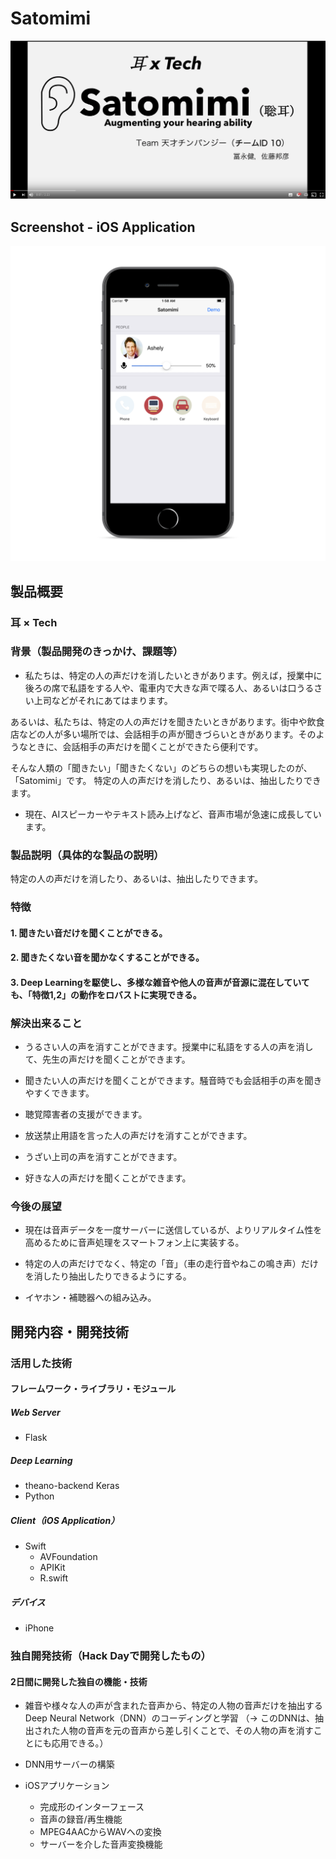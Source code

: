 # Satomimi

[![Satomimi video](./images/video_thumnail.png)](https://youtu.be/OLCrGWSY-ow)

## Screenshot - iOS Application

![Satomimi ios](./images/Satomimi-iOS.png)

## 製品概要
### 耳 × Tech

### 背景（製品開発のきっかけ、課題等）

- 私たちは、特定の人の声だけを消したいときがあります。例えば，授業中に後ろの席で私語をする人や、電車内で大きな声で喋る人、あるいは口うるさい上司などがそれにあてはまります。

あるいは、私たちは、特定の人の声だけを聞きたいときがあります。街中や飲食店などの人が多い場所では、会話相手の声が聞きづらいときがあります。そのようなときに、会話相手の声だけを聞くことができたら便利です。

そんな人類の「聞きたい」「聞きたくない」のどちらの想いも実現したのが、「Satomimi」です。
特定の人の声だけを消したり、あるいは、抽出したりできます。

- 現在、AIスピーカーやテキスト読み上げなど、音声市場が急速に成長しています。

### 製品説明（具体的な製品の説明）

特定の人の声だけを消したり、あるいは、抽出したりできます。

### 特徴

#### 1. 聞きたい音だけを聞くことができる。

#### 2. 聞きたくない音を聞かなくすることができる。

#### 3. Deep Learningを駆使し、多様な雑音や他人の音声が音源に混在していても、「特徴1,2」の動作をロバストに実現できる。

### 解決出来ること
- うるさい人の声を消すことができます。授業中に私語をする人の声を消して、先生の声だけを聞くことができます。

- 聞きたい人の声だけを聞くことができます。騒音時でも会話相手の声を聞きやすくできます。

- 聴覚障害者の支援ができます。

- 放送禁止用語を言った人の声だけを消すことができます。

- うざい上司の声を消すことができます。

- 好きな人の声だけを聞くことができます。

### 今後の展望

- 現在は音声データを一度サーバーに送信しているが、よりリアルタイム性を高めるために音声処理をスマートフォン上に実装する。

- 特定の人の声だけでなく、特定の「音」（車の走行音やねこの鳴き声）だけを消したり抽出したりできるようにする。

- イヤホン・補聴器への組み込み。

## 開発内容・開発技術

### 活用した技術

#### フレームワーク・ライブラリ・モジュール

##### Web Server
* Flask

##### Deep Learning
* theano-backend Keras
* Python

##### Client（iOS Application）
* Swift
  * AVFoundation
  * APIKit
  * R.swift

##### デバイス
* iPhone

### 独自開発技術（Hack Dayで開発したもの）

#### 2日間に開発した独自の機能・技術

* 雑音や様々な人の声が含まれた音声から、特定の人物の音声だけを抽出するDeep Neural Network（DNN）のコーディングと学習
（-> このDNNは、抽出された人物の音声を元の音声から差し引くことで、その人物の声を消すことにも応用できる。）

* DNN用サーバーの構築

* iOSアプリケーション
  - 完成形のインターフェース
  - 音声の録音/再生機能
  - MPEG4AACからWAVへの変換
  - サーバーを介した音声変換機能
